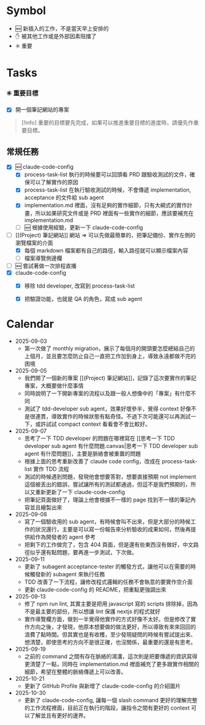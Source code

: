 # Symbol
- 🆕 新插入的工作，不是當天早上安排的
- ✋ 被其他工作或是外部因素阻擋了
- ✳️ 重要
# Tasks
### ✳️ 重要目標
- [x] 開一個筆記網站的專案

> [!info]
> 重要的目標要先完成，如果可以推進重要目標的進度時，請優先作重要目標。


## 常規任務
- [x] 🆕 claude-code-config
	- [x] process-task-list 執行的時候要可以回頭看 PRD 跟驗收測試的文件，確保可以了解實作的原因
	- [x] process-task-list 在執行驗收測試的時候，不會傳遞 implementation, acceptance 的文件給 sub agent
	- [x] implementation.md 裡面，沒有足夠的實作細節，只有大綱式的實作計畫，所以如果研究文件或是 PRD 裡面有一些實作的細節，應該要補充在 implementation.md
	- [ ] 🆕 根據使用經驗，更新一下 claude-code-config
- [ ] [[(Project) 筆記網站]] 網站 => 可以先做最簡單的，把筆記備份、實作左側的瀏覽檔案的介面
	- [x] 每個 markdown 檔案都有自己的路徑，輸入路徑就可以顯示檔案內容
	- [ ] 檔案導覽側邊欄
- [ ] 🆕 嘗試著做一次排程直播
- [x] claude-code-config
	- [x] 移除 tdd developer, 改寫到 process-task-list
	- [x] 把驗證功能，也就是 QA 的角色，寫成 sub agent



# Calendar
- 2025-09-03
	- 第一次做了 monthly migration，展示了每個月的開頭要怎麼總結自己的上個月，並且要怎麼防止自己一直把工作加到身上，導致永遠都做不完的困境
- 2025-09-05
	- 我們開了一個新的專案 [[(Project) 筆記網站]]，記錄了這次要實作的筆記專案，大概要做什麼事情
	- 同時說明了一下開新專案的流程以及跟一般人想像中的「專案」有什麼不同
	- 測試了 tdd-developer sub agent，效果好壞參半，覺得 context 好像不是很連貫，導致實作的時候狀態有點奇怪。不過下次可能還可以再測試一下，或許試試 compact context 看看會不會比較好。
- 2025-09-07
	- 思考了一下 TDD developer 的問題在哪裡寫在 [[思考一下 TDD developer sub agent 有什麼問題.canvas|思考一下 TDD developer sub agent 有什麼問題]]，主要是脈絡會被重置的問題
	- 根據上面的思考重新改善了 claude code config，改成在 process-task-list 實作 TDD 流程
	- 測試的時候遇到問題，發現他會想要答對，想要直接預期 not implement 這個被丟出的錯誤，嘗試讓所有的測試都通過，但這不是我們預期的，所以又重新更新了一下 claude-code-config
	- 把筆記頁面做好了，理論上他會根據不一樣的 page 找到不一樣的筆記內容並且繪製出來
- 2025-09-08
	- 寫了一個驗收用的 sub agent，有時候會叫不出來，但是大部分的時候工作的狀況還行，主要是可以寫一份報告來分析驗收的成果如何，然後再提供給作為開發者的 agent 參考
	- 把剩下的工作做完了，包含 404 頁面，但是還有些東西沒有做好，中文路徑似乎還有點問題，要再進一步測試，下次做。
- 2025-09-11
	- 更新了 subagent acceptance-tester 的觸發方式，讓他可以在需要的時候觸發新的 subagent 來執行任務
	- TDD 改善了一下流程，讓修改程式邏輯的任務不會執意的要實作空介面
	- 更新 claude-code-config 的 README，把重點更強調出來
- 2025-09-13
	- 修了 npm run lint, 其實主要是把用 javascript 寫的 scripts 排除掉，因為不是最主要的部份，所以想讓 lint 保護 nextjs 的程式就好
	- 實作導覽欄方面，做到一半覺得他實作的方式好像不太好。但是修改了實作方向之後，才發現，他原本想要做的做法更好，所以導致有來來回回的浪費了點時間。但其實也是有收穫，至少發現疑問的時候有嘗試提出來、想清楚，即使思考的方向不是很正確，也沒關係，最重要的還是有思考。
- 2025-09-19
	- 之前的 command 之間有存在脈絡的鴻溝，這次則是把要傳遞的資訊寫得更清楚了一點，同時在 implementation.md 裡面補充了更多跟實作相關的細節，希望在整體的脈絡傳遞上可以改善。
- 2025-10-21
	- 更新了 GitHub Profile 與新增了 claude-code-config 的介紹圖片
- 2025-10-30
	- 更新了 claude-code-config, 讓每一個 slash command 更好的理解完整的工作流程裡面，目前正在執行的階段，讓指令之間有更好的 context 可以了解並且有更好的邊界。


